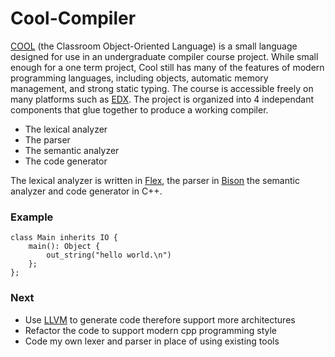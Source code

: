 # Cool-Compiler

[COOL](https://en.wikipedia.org/wiki/Cool_(programming_language)) (the Classroom Object-Oriented Language) is a small language designed for use in an undergraduate compiler course project. While small enough for a one term project, Cool still has many of the features of modern programming languages, including objects, automatic memory management, and strong static typing. The course is accessible freely on many platforms such as [EDX](https://www.edx.org/course/compilers?index=product&queryID=a1c87b3bacffac5ca467cc70f888188d&position=1). 
The project is organized into 4 independant components that glue together to produce a working compiler.
* The lexical analyzer
* The parser
* The semantic analyzer
* The code generator

The lexical analyzer is written in [Flex](https://garudaxc.github.io/BisonTest/#SEC_Contents), the parser in [Bison](https://www.gnu.org/software/bison/manual/html_node/index.html#SEC_Contents) the semantic analyzer and code generator in C++.

### Example

```
class Main inherits IO {
	main(): Object { 
		out_string("hello world.\n") 
	};
};

```

### Next
* Use [LLVM](https://llvm.org/) to generate code therefore support more architectures
* Refactor the code to support modern cpp programming style
* Code my own lexer and parser in place of using existing tools